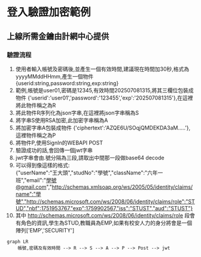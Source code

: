 # 登入驗證加密範例
## 上線所需金鑰由計網中心提供

### 驗證流程
1. 使用者輸入帳號及密碼後,並產生一個有效時間,建議現在時間加30秒,格式為yyyyMMddHHmm,產生一個物件 {userid:string,password:string,exp:string}
2. 範例,帳號是user01,密碼是12345,有效時間202507081315,將其三欄位包裝成物件 {'userid':'user01','password':'123455','exp':'202507081315'},在這裡將此物件稱之為R
3. 將此物件R序列化為json字串,在這裡將json字串稱為S
4. 將字串S使用RSA加密,此加密字串稱為A
5. 將加密字串A包裝成物件 {'ciphertext':'AZQE6U/SOqjQMDEKDA3aM.....'},這裡物件稱之為P
6. 將物件P,使用SignIn的WEBAPI POST
7. 驗證成功的話,會回傳一個jwt字串
8. jwt字串會由.號分隔為三段,請取出中間那一段做base64 decode
9. 可以得到像這樣的格式:  
  {"userName":"王大頭","studNo":"學號","className":"六年一班","email":"學號@gmail.com","http://schemas.xmlsoap.org/ws/2005/05/identity/claims/name":"學號","http://schemas.microsoft.com/ws/2008/06/identity/claims/role":"STUD","nbf":1751953767,"exp":1759902567,"iss":"STUST","aud":"STUST"}
10. 其中 http://schemas.microsoft.com/ws/2008/06/identity/claims/role 段會有角色的資訊,學生為STUD,教職員為EMP,如果有校安人力的身分將會是一個陣列['EMP','SECURITY']

```mermaid
graph LR
    帳號,密碼及有效時間 --> R --> S --> A --> P --> Post --> jwt
```


